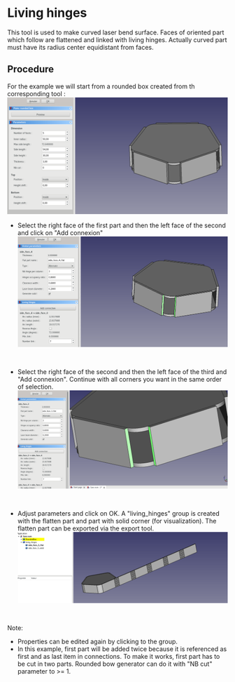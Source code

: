 Living hinges
===========

This tool is used to make curved laser bend surface. Faces of oriented part which follow are flattened and linked with living hinges. Actually curved part must have its radius center equidistant from faces.

Procedure
-------------

For the example we will start from a rounded box created from th corresponding tool :
![Illustration](imgs/livinghinges/makeroundedbox.png)
<br>

 * Select the right face of the first part and then the left face of the second and click on "Add connexion"
![Illustration](imgs/livinghinges/hinge1.png)
<br>

 * Select the right face of the second and then the left face of the third and "Add connexion". Continue with all corners you want in the same order of selection.
![Illustration](imgs/livinghinges/hinge2.png)
<br>

 * Adjust parameters and click on OK. A "living_hinges" group is created with the flatten part and part with solid corner (for visualization). The flatten part can be exported via the export tool.
![Illustration](imgs/livinghinges/final.png)
<br>

Note:

 * Properties can be edited again by clicking to the group.
 * In this example, first part will be added twice because it is referenced as first and as last item in connections. To make it works, first part has to be cut in two parts. Rounded bow generator can do it with  "NB cut" parameter to >= 1.
